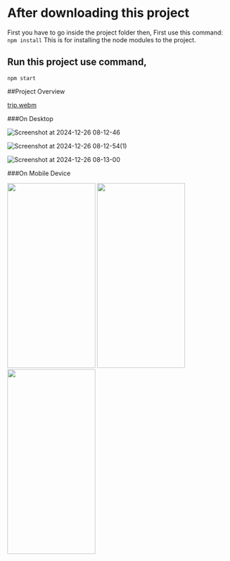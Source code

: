 # After downloading this project

First you have to go inside the project folder then,
First use this command: `npm install`
This is for installing the node modules to the project.

## Run this project use command,

`npm start`

##Project Overview

[trip.webm](https://github.com/user-attachments/assets/0b75710e-6a34-49da-af59-76d4109201ed)

###On Desktop

![Screenshot at 2024-12-26 08-12-46](https://github.com/user-attachments/assets/fb8b64c7-2c63-4e55-9fd1-0448421a70a4)

![Screenshot at 2024-12-26 08-12-54(1)](https://github.com/user-attachments/assets/0a90dce2-b707-4123-81c1-ce081fadf770)

![Screenshot at 2024-12-26 08-13-00](https://github.com/user-attachments/assets/36b945b1-e640-402b-a925-cc9b8cbba2cd)

###On Mobile Device

<img src="https://github.com/user-attachments/assets/db29bce8-8bdb-4afe-983c-fd1252b4c3f7" width="200" height="420"> <img src="https://github.com/user-attachments/assets/aa385deb-48e7-474e-a552-4eb9d01fb97b" width="200" height="420"> <img src="https://github.com/user-attachments/assets/3433c90e-602a-4270-aec4-2d5733c058ba" width="200" height="420">


